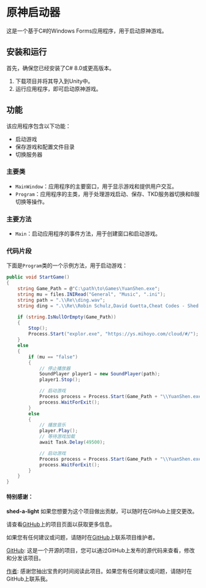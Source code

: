 # 原神启动器

这是一个基于C#的Windows Forms应用程序，用于启动原神游戏。

## 安装和运行

首先，确保您已经安装了C# 8.0或更高版本。

1. 下载项目并将其导入到Unity中。
2. 运行应用程序，即可启动原神游戏。

## 功能

该应用程序包含以下功能：
- 启动游戏
- 保存游戏和配置文件目录
- 切换服务器

### 主要类

- `MainWindow`：应用程序的主要窗口，用于显示游戏和提供用户交互。
- `Program`：应用程序的主类，用于处理游戏启动、保存、TKD服务器切换和B服切换等操作。

### 主要方法

- `Main`：启动应用程序的事件方法，用于创建窗口和启动游戏。

### 代码片段

下面是`Program`类的一个示例方法，用于启动游戏：

```csharp
public void StartGame()
{
    string Game_Path = @"C:\path\to\Games\YuanShen.exe";
    string mu = files.INIRead("General", "Music", ".ini");
    string path = ".\\Re\\ding.wav";
    string ding = ".\\Re\\Robin Schulz,David Guetta,Cheat Codes - Shed a Light.wav";

    if (string.IsNullOrEmpty(Game_Path))
    {
        Stop();
        Process.Start("explor.exe", "https://ys.mihoyo.com/cloud/#/");
    }
    else
    {
        if (mu == "false")
        {
            // 停止播放器
            SoundPlayer player1 = new SoundPlayer(path);
            player1.Stop();

            // 启动游戏
            Process process = Process.Start(Game_Path + "\\YuanShen.exe");
            process.WaitForExit();
        }
        else
        {
            // 播放音乐
            player.Play();
            // 等待游戏加载
            await Task.Delay(49500);

            // 启动游戏
            Process process = Process.Start(Game_Path + "\\YuanShen.exe");
            process.WaitForExit();
        }
    }
}
````
#### 特别感谢：
**shed-a-light**
如果您想要为这个项目做出贡献，可以随时在GitHub上提交更改。

请查看[GitHub](https://github.com/MedicineKing/MK-GIL)上的项目页面以获取更多信息。

如果您有任何建议或问题，请随时在[GitHub](https://github.com/MedicineKing/MK-GIL)上联系项目维护者。

[GitHub](https://github.com/MedicineKing/MK-GIL): 这是一个开源的项目，您可以通过GitHub上发布的源代码来查看，修改和分发该项目。

[作者](https://github.com/MedicineKing): 感谢您抽出宝贵的时间阅读此项目。如果您有任何建议或问题，请随时在GitHub上联系我。
